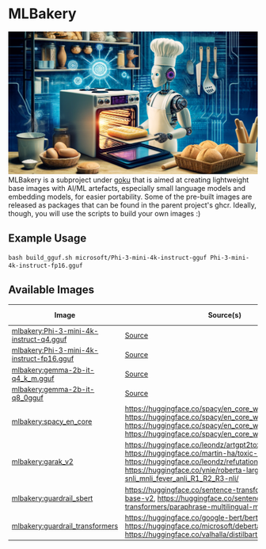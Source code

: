 # MLBakery
![MLBakery](assets/mlbakery.webp)
MLBakery is a subproject under [goku](../../README.md) that is aimed at creating lightweight base images with AI/ML artefacts, especially small language models and embedding models, for easier portability. Some of the pre-built images are released as packages that can be found in the parent project's ghcr. Ideally, though, you will use the scripts to build your own images :)

## Example Usage
```
bash build_gguf.sh microsoft/Phi-3-mini-4k-instruct-gguf Phi-3-mini-4k-instruct-fp16.gguf
```

## Available Images

| Image                                | Source(s)             | Image Size |
|---------------------------------------|--------------------------|------------|
| [mlbakery:Phi-3-mini-4k-instruct-q4.gguf](https://github.com/aishwaryaprabhat/goku/pkgs/container/mlbakery/215241701?tag=Phi-3-mini-4k-instruct-q4.gguf)   | [Source](https://huggingface.co/microsoft/Phi-3-mini-4k-instruct-gguf/tree/main)              | 2.83GB     |
| [mlbakery:Phi-3-mini-4k-instruct-fp16.gguf](https://github.com/aishwaryaprabhat/goku/pkgs/container/mlbakery/215238297?tag=Phi-3-mini-4k-instruct-fp16.gguf)   | [Source](https://huggingface.co/microsoft/Phi-3-mini-4k-instruct-gguf/tree/main)              | 8.08GB   |
| [mlbakery:gemma-2b-it-q4_k_m.gguf](https://github.com/aishwaryaprabhat/goku/pkgs/container/mlbakery/215226227?tag=gemma-2b-it-q4_k_m.gguf)     | [Source](https://huggingface.co/lmstudio-ai/gemma-2b-it-GGUF/tree/main)         | 1.93GB     |
| [mlbakery:gemma-2b-it-q8_0gguf](https://github.com/aishwaryaprabhat/goku/pkgs/container/mlbakery/215224594?tag=gemma-2b-it-q8_0.gguf)     | [Source](https://huggingface.co/lmstudio-ai/gemma-2b-it-GGUF/tree/main)         | 3.1GB     |
| [mlbakery:spacy_en_core](https://github.com/aishwaryaprabhat/goku/pkgs/container/mlbakery/237822329?tag=spacy_en_core) | https://huggingface.co/spacy/en_core_web_trf, https://huggingface.co/spacy/en_core_web_lg, https://huggingface.co/spacy/en_core_web_md, https://huggingface.co/spacy/en_core_web_sm | 2.93GB |
| [mlbakery:garak_v2](https://github.com/aishwaryaprabhat/goku/pkgs/container/mlbakery/245140214?tag=garak_v2) | https://huggingface.co/leondz/artgpt2tox/, https://huggingface.co/martin-ha/toxic-comment-model/, https://huggingface.co/leondz/refutation_detector_distilbert/, https://huggingface.co/ynie/roberta-large-snli_mnli_fever_anli_R1_R2_R3-nli/ | 4.97GB |
| [mlbakery:guardrail_sbert](https://github.com/aishwaryaprabhat/goku/pkgs/container/mlbakery/280281883?tag=guardrail_sbert) | https://huggingface.co/sentence-transformers/all-mpnet-base-v2, https://huggingface.co/sentence-transformers/paraphrase-multilingual-mpnet-base-v2 | 4.228GB |
| [mlbakery:guardrail_transformers](https://github.com/aishwaryaprabhat/goku/pkgs/container/mlbakery/280289434?tag=guardrail_transformers) | https://huggingface.co/google-bert/bert-base-uncased, https://huggingface.co/microsoft/deberta-v3-base, https://huggingface.co/valhalla/distilbart-mnli-12-3 | 7.95GB |


